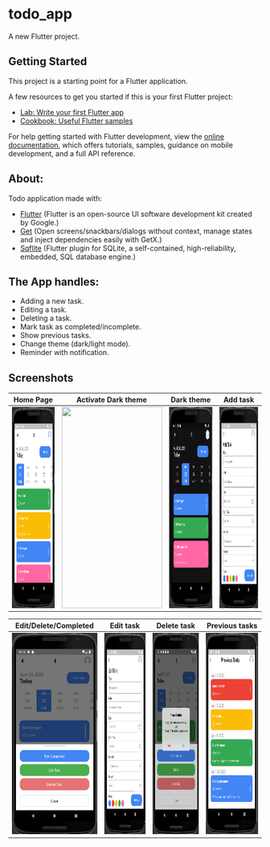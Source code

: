 # todo_app

A new Flutter project.

## Getting Started

This project is a starting point for a Flutter application.

A few resources to get you started if this is your first Flutter project:

- [Lab: Write your first Flutter app](https://docs.flutter.dev/get-started/codelab)
- [Cookbook: Useful Flutter samples](https://docs.flutter.dev/cookbook)

For help getting started with Flutter development, view the
[online documentation](https://docs.flutter.dev/), which offers tutorials,
samples, guidance on mobile development, and a full API reference.

## About: 
Todo application made with:
- [Flutter](https://flutter.dev/) (Flutter is an open-source UI software development kit created by Google.)
- [Get](https://pub.dev/packages/get) (Open screens/snackbars/dialogs without context, manage states and inject dependencies easily with GetX.)
- [Sqflite](https://pub.dev/packages/sqflite) (Flutter plugin for SQLite, a self-contained, high-reliability, embedded, SQL database engine.)

## The App handles: 
- Adding a new task.
- Editing a task.
- Deleting a task.
- Mark task as completed/incomplete.
- Show previous tasks.
- Change theme (dark/light mode).
- Reminder with notification.

## Screenshots

| Home Page | Activate Dark theme | Dark theme | Add task |
| ------------- | ------------- | ------------- | ------------- |
| <img src="screen-shots/home_page.png" width="200" height="400"> | <img src="screen-shots/Activate_dark_theme.png" width="200" height="400"> | <img src="screen-shots/dark_theme.png" width="200" height="400"> | <img src="screen-shots/add_task.png" width="200" height="400"> |

| Edit/Delete/Completed | Edit task | Delete task | Previous tasks |
| ------------- | ------------- | ------------- | ------------- |
| <img src="screen-shots/edit_delete options.png" width="200" height="400"> | <img src="screen-shots/edit_task.png" width="200" height="400"> | <img src="screen-shots/delete_task.png" width="200" height="400"> | <img src="screen-shots/pervious_tasks.png" width="200" height="400"> |

